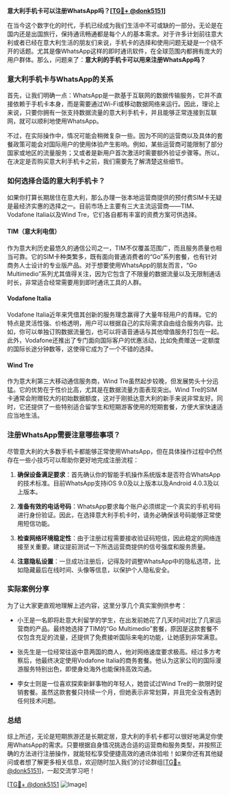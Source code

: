 **意大利手机卡可以注册WhatsApp吗？[[TG💪+ @donk5151](https://t.me/s/donk5151)]**

在当今这个数字化的时代，手机已经成为我们生活中不可或缺的一部分。无论是在国内还是出国旅行，保持通讯畅通都是每个人的基本需求。对于许多计划前往意大利或者已经在意大利生活的朋友们来说，手机卡的选择和使用问题无疑是一个绕不开的话题。尤其是像WhatsApp这样的即时通讯软件，在全球范围内都拥有庞大的用户群体。那么，问题来了：**意大利的手机卡可以用来注册WhatsApp吗？**

### 意大利手机卡与WhatsApp的关系

首先，让我们明确一点：WhatsApp是一款基于互联网的数据传输服务，它并不直接依赖于手机卡本身，而是需要通过Wi-Fi或移动数据网络来运行。因此，理论上来说，只要你拥有一张支持数据流量的意大利手机卡，并且能够正常连接到互联网，就可以顺利地使用WhatsApp。

不过，在实际操作中，情况可能会稍微复杂一些。因为不同的运营商以及具体的套餐政策可能会对国际用户的使用体验产生影响。例如，某些运营商可能限制了部分国家或地区的流量服务；又或者是新用户首次激活时需要额外验证步骤等。所以，在决定是否购买意大利手机卡之前，我们需要先了解清楚这些细节。

### 如何选择合适的意大利手机卡？

如果你打算长期居住在意大利，那么办理一张本地运营商提供的预付费SIM卡无疑是最经济实惠的选择之一。目前市场上主要有三大主流运营商——TIM、Vodafone Italia以及Wind Tre，它们各自都有丰富的资费方案可供选择。

#### TIM（意大利电信）
作为意大利历史最悠久的通信公司之一，TIM不仅覆盖范围广，而且服务质量也相当可靠。它的SIM卡种类繁多，既有面向普通消费者的“Go”系列套餐，也有针对商务人士设计的专业版产品。对于想要使用WhatsApp的朋友而言，“Go Multimedio”系列尤其值得关注，因为它包含了不限量的数据流量以及无限制通话时长，非常适合经常需要用到即时通讯工具的人群。

#### Vodafone Italia
Vodafone Italia近年来凭借其创新的服务理念赢得了大量年轻用户的青睐。它的特点是灵活性强、价格透明，用户可以根据自己的实际需求自由组合服务内容。比如，你可以单独订购数据流量包，也可以将语音通话与其他增值服务打包在一起。此外，Vodafone还推出了专门面向国际客户的优惠活动，比如免费赠送一定额度的国际长途分钟数等，这使得它成为了一个不错的选择。

#### Wind Tre
作为意大利第三大移动通信服务商，Wind Tre虽然起步较晚，但发展势头十分迅猛。它的优势在于性价比高，尤其是在数据流量方面表现突出。Wind Tre的SIM卡通常会附赠较大的初始数据额度，这对于刚抵达意大利的新手来说非常友好。同时，它还提供了一些特别适合留学生和短期游客使用的短期套餐，方便大家快速适应当地生活。

### 注册WhatsApp需要注意哪些事项？

尽管意大利的大多数手机卡都能够正常使用WhatsApp，但在具体操作过程中仍然存在一些小技巧可以帮助你更好地完成注册流程：

1. **确保设备满足要求**：首先确认你的智能手机操作系统版本是否符合WhatsApp的技术标准。目前WhatsApp支持iOS 9.0及以上版本以及Android 4.0.3及以上版本。
   
2. **准备有效的电话号码**：WhatsApp要求每个账户必须绑定一个真实的手机号码进行身份验证。因此，在选择意大利手机卡时，请务必确保该号码能够正常使用短信功能。

3. **检查网络环境稳定性**：由于注册过程需要接收验证码短信，因此稳定的网络连接至关重要。建议提前测试一下所选运营商提供的信号强度和服务质量。

4. **注意隐私设置**：一旦成功注册后，记得及时调整WhatsApp中的隐私选项，比如隐藏最后在线时间、头像等信息，以保护个人隐私安全。

### 实际案例分享

为了让大家更直观地理解上述内容，这里分享几个真实案例供参考：

- 小王是一名即将赴意大利留学的学生，在出发前她花了几天时间对比了几家运营商的产品。最终她选择了TIM的“Go Multimedio”套餐，原因是这款套餐不仅包含充足的流量，还提供了免费接听国际来电的功能，让她感到非常满意。
  
- 张先生是一位经常往返中意两国的商人，他对网络速度要求极高。经过多方考察后，他最终决定使用Vodafone Italia的商务套餐。他认为这家公司的国际漫游服务特别出色，即使身处海外也能保持高效沟通。

- 李女士则是一位喜欢探索新鲜事物的年轻人，她尝试过Wind Tre的一款限时促销套餐。虽然这款套餐只持续一个月，但她表示非常划算，并且完全没有遇到任何技术问题。

### 总结

综上所述，无论是短期旅游还是长期定居，意大利的手机卡都可以很好地满足你使用WhatsApp的需求。只要根据自身情况挑选合适的运营商和服务类型，并按照正确的方法进行注册操作，就能轻松享受便捷高效的通讯体验啦！如果你还有其他疑问或者想了解更多相关信息，欢迎随时加入我们的讨论群组[[TG💪+ @donk5151](https://t.me/s/donk5151)]，一起交流学习吧！

[[TG💪+ @donk5151](https://t.me/s/donk5151) ![Image](https://i.postimg.cc/rwNCRYN7/Snipaste-2025-04-30-17-27-05.png)]